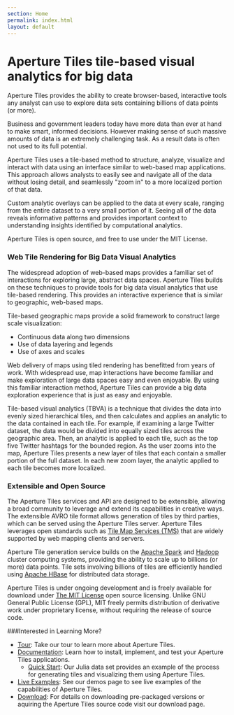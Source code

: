 ```yaml
---
section: Home
permalink: index.html
layout: default
---
```


Aperture Tiles <span class="tagline">tile-based visual analytics for big data</span>
=======================================================

Aperture Tiles provides the ability to create browser-based, interactive tools any analyst can use to explore data sets containing billions of data points (or more). 
 
Business and government leaders today have more data than ever at hand to make smart, informed decisions. However making sense of such massive amounts of data is an extremely challenging task. As a result data is often not used to its full potential.
 
Aperture Tiles uses a tile-based method to structure, analyze, visualize and interact with data using an interface similar to web-based map applications. This approach allows analysts to easily see and navigate all of the data without losing detail, and seamlessly "zoom in" to a more localized portion of that data.
 
Custom analytic overlays can be applied to the data at every scale, ranging from the entire dataset to a very small portion of it. Seeing all of the data reveals informative patterns and provides important context to understanding insights identified by computational analytics. 

Aperture Tiles is open source, and free to use under the MIT License. 

### Web Tile Rendering for Big Data Visual Analytics

The widespread adoption of web-based maps provides a familiar set of interactions for exploring large, abstract data spaces. Aperture Tiles builds on these techniques to provide tools for big data visual analytics that use tile-based rendering.  This provides an interactive experience that is similar to geographic, web-based maps. 

Tile-based geographic maps provide a solid framework to construct large scale visualization:

* Continuous data along two dimensions
* Use of data layering and legends
* Use of axes and scales

Web delivery of maps using tiled rendering has benefitted from years of work. With widespread use, map interactions have become familiar and make exploration of large data spaces easy and even enjoyable. By using this familiar interaction method, Aperture Tiles can provide a big data exploration experience that is just as easy and enjoyable.

Tile-based visual analytics (TBVA) is a technique that divides the data into evenly sized hierarchical tiles, and then calculates and applies an analytic to the data contained in each tile. For example, if examining a large Twitter dataset, the data would be divided into equally sized tiles across the geographic area.  Then, an analytic is applied to each tile, such as the top five Twitter hashtags for the bounded region. As the user zooms into the map, Aperture Tiles presents a new layer of tiles that each contain a smaller portion of the full dataset.  In each new zoom layer, the analytic applied to each tile becomes more localized.

### Extensible and Open Source

The Aperture Tiles services and API are designed to be extensible, allowing a broad community to leverage and extend its capabilities in creative ways. The extensible AVRO tile format allows generation of tiles by third parties, which can be served using the Aperture Tiles server. Aperture Tiles leverages open standards such as [Tile Map Services (TMS)](http://en.wikipedia.org/wiki/Tile_Map_Service) that are widely supported by web mapping clients and servers.

Aperture Tile generation service builds on the [Apache Spark](http://spark.incubator.apache.org/) and [Hadoop](http://hadoop.apache.org/) cluster computing systems, providing the ability to scale up to billions (or more) data points. Tile sets involving billions of tiles are efficiently handled using [Apache HBase](http://hbase.apache.org/) for distributed data storage.

Aperture Tiles is under ongoing development and is freely available for download under [The MIT License](http://www.opensource.org/licenses/MIT) open source licensing. Unlike GNU General Public License (GPL), MIT freely permits distribution of derivative work under proprietary license, without requiring the release of source code.

###Interested in Learning More?

* [Tour](tour/overview/): Take our tour to learn more about Aperture Tiles.
* [Documentation](documentation/quickstart/): Learn how to install, implement, and test your Aperture Tiles applications.
	* [Quick Start](documentation/quickstart/): Our Julia data set provides an example of the process for generating tiles and visualizing them using Aperture Tiles.
* [Live Examples](/demos/): See our demos page to see live examples of the capabilities of Aperture Tiles.
* [Download](download/): For details on downloading pre-packaged versions or aquiring the Aperture Tiles source code visit our download page.
